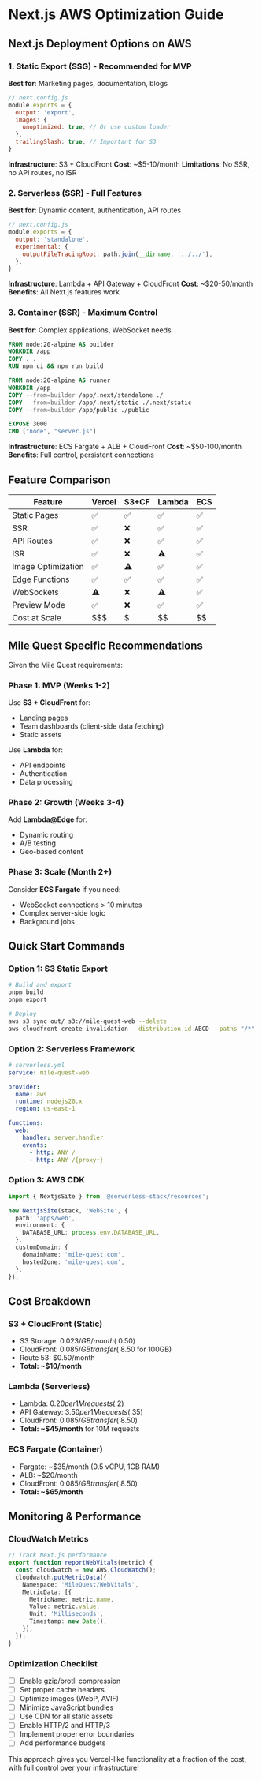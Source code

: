 # Next.js AWS Optimization Guide

## Next.js Deployment Options on AWS

### 1. Static Export (SSG) - Recommended for MVP
**Best for**: Marketing pages, documentation, blogs

```javascript
// next.config.js
module.exports = {
  output: 'export',
  images: {
    unoptimized: true, // Or use custom loader
  },
  trailingSlash: true, // Important for S3
}
```

**Infrastructure**: S3 + CloudFront
**Cost**: ~$5-10/month
**Limitations**: No SSR, no API routes, no ISR

### 2. Serverless (SSR) - Full Features
**Best for**: Dynamic content, authentication, API routes

```javascript
// next.config.js  
module.exports = {
  output: 'standalone',
  experimental: {
    outputFileTracingRoot: path.join(__dirname, '../../'),
  },
}
```

**Infrastructure**: Lambda + API Gateway + CloudFront
**Cost**: ~$20-50/month
**Benefits**: All Next.js features work

### 3. Container (SSR) - Maximum Control
**Best for**: Complex applications, WebSocket needs

```dockerfile
FROM node:20-alpine AS builder
WORKDIR /app
COPY . .
RUN npm ci && npm run build

FROM node:20-alpine AS runner
WORKDIR /app
COPY --from=builder /app/.next/standalone ./
COPY --from=builder /app/.next/static ./.next/static
COPY --from=builder /app/public ./public

EXPOSE 3000
CMD ["node", "server.js"]
```

**Infrastructure**: ECS Fargate + ALB + CloudFront
**Cost**: ~$50-100/month
**Benefits**: Full control, persistent connections

## Feature Comparison

| Feature | Vercel | S3+CF | Lambda | ECS |
|---------|---------|--------|---------|-----|
| Static Pages | ✅ | ✅ | ✅ | ✅ |
| SSR | ✅ | ❌ | ✅ | ✅ |
| API Routes | ✅ | ❌ | ✅ | ✅ |
| ISR | ✅ | ❌ | ⚠️ | ✅ |
| Image Optimization | ✅ | ⚠️ | ✅ | ✅ |
| Edge Functions | ✅ | ✅ | ✅ | ✅ |
| WebSockets | ⚠️ | ❌ | ⚠️ | ✅ |
| Preview Mode | ✅ | ❌ | ✅ | ✅ |
| Cost at Scale | $$$ | $ | $$ | $$ |

## Mile Quest Specific Recommendations

Given the Mile Quest requirements:

### Phase 1: MVP (Weeks 1-2)
Use **S3 + CloudFront** for:
- Landing pages
- Team dashboards (client-side data fetching)
- Static assets

Use **Lambda** for:
- API endpoints
- Authentication
- Data processing

### Phase 2: Growth (Weeks 3-4)
Add **Lambda@Edge** for:
- Dynamic routing
- A/B testing
- Geo-based content

### Phase 3: Scale (Month 2+)
Consider **ECS Fargate** if you need:
- WebSocket connections > 10 minutes
- Complex server-side logic
- Background jobs

## Quick Start Commands

### Option 1: S3 Static Export
```bash
# Build and export
pnpm build
pnpm export

# Deploy
aws s3 sync out/ s3://mile-quest-web --delete
aws cloudfront create-invalidation --distribution-id ABCD --paths "/*"
```

### Option 2: Serverless Framework
```yaml
# serverless.yml
service: mile-quest-web

provider:
  name: aws
  runtime: nodejs20.x
  region: us-east-1

functions:
  web:
    handler: server.handler
    events:
      - http: ANY /
      - http: ANY /{proxy+}
```

### Option 3: AWS CDK
```typescript
import { NextjsSite } from '@serverless-stack/resources';

new NextjsSite(stack, 'WebSite', {
  path: 'apps/web',
  environment: {
    DATABASE_URL: process.env.DATABASE_URL,
  },
  customDomain: {
    domainName: 'mile-quest.com',
    hostedZone: 'mile-quest.com',
  },
});
```

## Cost Breakdown

### S3 + CloudFront (Static)
- S3 Storage: $0.023/GB/month (~$0.50)
- CloudFront: $0.085/GB transfer (~$8.50 for 100GB)
- Route 53: $0.50/month
- **Total: ~$10/month**

### Lambda (Serverless)
- Lambda: $0.20 per 1M requests (~$2)
- API Gateway: $3.50 per 1M requests (~$35)
- CloudFront: $0.085/GB transfer (~$8.50)
- **Total: ~$45/month** for 10M requests

### ECS Fargate (Container)
- Fargate: ~$35/month (0.5 vCPU, 1GB RAM)
- ALB: ~$20/month
- CloudFront: $0.085/GB transfer (~$8.50)
- **Total: ~$65/month**

## Monitoring & Performance

### CloudWatch Metrics
```typescript
// Track Next.js performance
export function reportWebVitals(metric) {
  const cloudwatch = new AWS.CloudWatch();
  cloudwatch.putMetricData({
    Namespace: 'MileQuest/WebVitals',
    MetricData: [{
      MetricName: metric.name,
      Value: metric.value,
      Unit: 'Milliseconds',
      Timestamp: new Date(),
    }],
  });
}
```

### Optimization Checklist
- [ ] Enable gzip/brotli compression
- [ ] Set proper cache headers
- [ ] Optimize images (WebP, AVIF)
- [ ] Minimize JavaScript bundles
- [ ] Use CDN for all static assets
- [ ] Enable HTTP/2 and HTTP/3
- [ ] Implement proper error boundaries
- [ ] Add performance budgets

This approach gives you Vercel-like functionality at a fraction of the cost, with full control over your infrastructure!